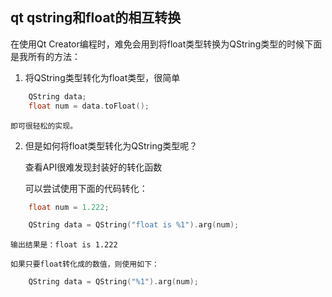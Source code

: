 ## qt qstring和float的相互转换
在使用Qt Creator编程时，难免会用到将float类型转换为QString类型的时候下面是我所有的方法：

1. 将QString类型转化为float类型，很简单
```cpp
    QString data;            
    float num = data.toFloat();
```

    即可很轻松的实现。

2. 但是如何将float类型转化为QString类型呢？

    查看API很难发现封装好的转化函数

    可以尝试使用下面的代码转化：
```cpp
    float num = 1.222;

    QString data = QString("float is %1").arg(num);
```
    输出结果是：float is 1.222

    如果只要float转化成的数值，则使用如下：
```cpp
    QString data = QString("%1").arg(num);
```
